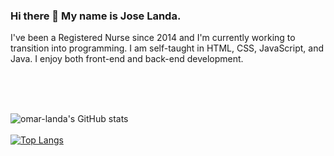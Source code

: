 ### Hi there 👋 My name is Jose Landa.

I've been a Registered Nurse since 2014 and I'm currently working to transition into programming.
I am self-taught in HTML, CSS, JavaScript, and Java. 
I enjoy both front-end and back-end development.

<br>
<br>
<br>


![omar-landa's GitHub stats](https://github-readme-stats.vercel.app/api?username=omar-landa&hide=contribs,prs)
<br>
<br>
[![Top Langs](https://github-readme-stats.vercel.app/api/top-langs/?username=omar-landa)](https://github.com/omar-landa)
